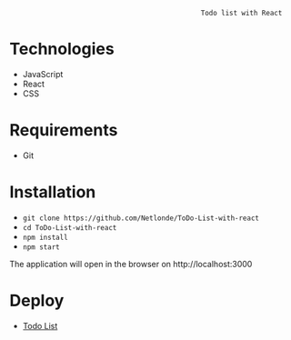                                                    Todo list with React

# Technologies
<ul>
  <li>JavaScript</li>
  <li>React</li>
  <li>CSS</li>
</ul>

# Requirements

<ul>
  <li>Git</li>
</ul>

# Installation
<ul>
  <li><code>git clone https://github.com/Netlonde/ToDo-List-with-react</code></li> 
  <li><code>cd ToDo-List-with-react</code></li>
  <li><code>npm install</code></li>
  <li><code>npm start</code></li>
</ul>

The application will open in the browser on http://localhost:3000

# Deploy

<ul>
  <li>
    <a href="https://todolistnetlondedev.netlify.app/">Todo List</a>
  </li>
</ul>

